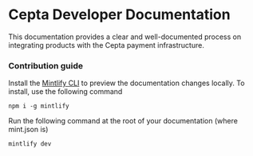 # Cepta Developer Documentation 
This documentation provides a clear and well-documented process on integrating products with the Cepta payment infrastructure.

### Contribution guide

Install the [Mintlify CLI](https://www.npmjs.com/package/mintlify) to preview the documentation changes locally. To install, use the following command

```
npm i -g mintlify
```

Run the following command at the root of your documentation (where mint.json is)

```
mintlify dev
```
